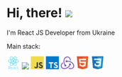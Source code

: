 # Hi, there! <img src='https://camo.githubusercontent.com/e8e7b06ecf583bc040eb60e44eb5b8e0ecc5421320a92929ce21522dbc34c891/68747470733a2f2f6d656469612e67697068792e636f6d2f6d656469612f6876524a434c467a6361737252346961377a2f67697068792e676966' width='40'> 

I'm React JS Developer from Ukraine

Main stack:
<div dir="auto">
  <img src='https://github.com/devicons/devicon/blob/master/icons/react/react-original-wordmark.svg' width='30'>
  <img src='https://blogger.googleusercontent.com/img/a/AVvXsEjO0pinCN8SoAcCG9aD6yt4u1Q3hfqx5x-92ANuKkZycLoLP157vS8sNiLJkB4-f2vohOP8vp9Z8ZkG2cAOcrvFzoWvy1rdxXr2zw7Cur1QgFiLboIZAaehcWgex3oUm2veYeP_WGKnrPxGhw-JunK_jFcsV7KiWMhBxC96LK17RgBBOALWu2EDBYKk' width='62'>
  <img src='https://github.com/devicons/devicon/blob/master/icons/javascript/javascript-original.svg' width='30'>
  <img src='https://github.com/devicons/devicon/blob/master/icons/typescript/typescript-original.svg' width='30'>
  <img src='https://github.com/devicons/devicon/blob/master/icons/redux/redux-original.svg' width='30'>
  <img src='https://github.com/devicons/devicon/blob/master/icons/html5/html5-original.svg' width='30'>
  <img src='https://github.com/devicons/devicon/blob/master/icons/css3/css3-original.svg' width='30'>
</div>
